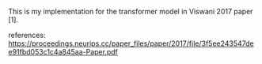 This is my implementation for the transformer model in Viswani 2017 paper [1]. 






references:
https://proceedings.neurips.cc/paper_files/paper/2017/file/3f5ee243547dee91fbd053c1c4a845aa-Paper.pdf
